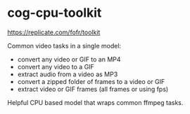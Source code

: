 # cog-cpu-toolkit

https://replicate.com/fofr/toolkit

Common video tasks in a single model:

- convert any video or GIF to an MP4
- convert any video to a GIF
- extract audio from a video as MP3
- convert a zipped folder of frames to a video or GIF
- extract video or GIF frames (all frames or using fps)

Helpful CPU based model that wraps common ffmpeg tasks.
